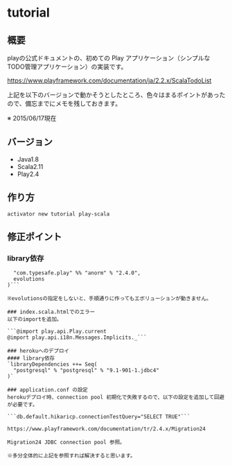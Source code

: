 # tutorial

## 概要
playの公式ドキュメントの、初めての Play アプリケーション（シンプルなTODO管理アプリケーション）の実装です。

https://www.playframework.com/documentation/ja/2.2.x/ScalaTodoList

上記を以下のバージョンで動かそうとしたところ、色々はまるポイントがあったので、備忘までにメモを残しておきます。

※ 2015/06/17現在

## バージョン
* Java1.8
* Scala2.11
* Play2.4

## 作り方
```activator new tutorial play-scala```

## 修正ポイント

### library依存
```libraryDependencies ++= Seq(
  "com.typesafe.play" %% "anorm" % "2.4.0",
  evolutions
)```

※evolutionsの指定をしないと、手順通りに作ってもエボリューションが動きません。

### index.scala.htmlでのエラー
以下のimportを追加。

```@import play.api.Play.current
@import play.api.i18n.Messages.Implicits._```

### herokuへのデプロイ
#### library依存
`libraryDependencies ++= Seq(
  "postgresql" % "postgresql" % "9.1-901-1.jdbc4"
)`

### application.conf の設定
herokuデプロイ時、connection pool 初期化で失敗するので、以下の設定を追加して回避が必要です。

```db.default.hikaricp.connectionTestQuery="SELECT TRUE"```

https://www.playframework.com/documentation/tr/2.4.x/Migration24

Migration24 JDBC connection pool 参照。

※多分全体的に上記を参照すれば解決すると思います。
